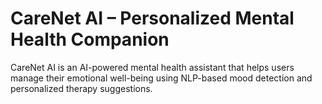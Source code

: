 # CareNet AI – Personalized Mental Health Companion

CareNet AI is an AI-powered mental health assistant that helps users manage their emotional well-being using NLP-based mood detection and personalized therapy suggestions.